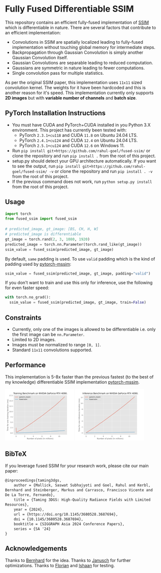 # Fully Fused Differentiable SSIM

This repository contains an efficient fully-fused implementation of [SSIM](https://en.wikipedia.org/wiki/Structural_similarity_index_measure) which is differentiable in nature. There are several factors that contribute to an efficient implementation:
- Convolutions in SSIM are spatially localized leading to fully-fused implementation without touching global memory for intermediate steps.
- Backpropagation through Gaussian Convolution is simply another Gaussian Convolution itself.
- Gaussian Convolutions are separable leading to reduced computation.
- Gaussians are symmetric in nature leading to fewer computations.
- Single convolution pass for multiple statistics.

As per the original SSIM paper, this implementation uses `11x11` sized convolution kernel. The weights for it have been hardcoded and this is another reason for it's speed. This implementation currently only supports **2D images** but with **variable number of channels** and **batch size**.

## PyTorch Installation Instructions
- You must have CUDA and PyTorch+CUDA installed in you Python 3.X environment. This project has currently been tested with:
  - PyTorch `2.3.1+cu118` and CUDA `11.8` on Ubuntu 24.04 LTS.
  - PyTorch `2.4.1+cu124` and CUDA `12.4` on Ubuntu 24.04 LTS.
  - PyTorch `2.5.1+cu124` and CUDA `12.6` on Windows 11.
- Run `pip install git+https://github.com/rahul-goel/fused-ssim/` or clone the repository and run `pip install .` from the root of this project.
- setup.py should detect your GPU architecture automatically. If you want to see the output, run `pip install git+https://github.com/rahul-goel/fused-ssim/ -v` or clone the repository and run `pip install . -v` from the root of this project.
- If the previous command does not work, run `python setup.py install` from the root of this project.

## Usage
```python
import torch
from fused_ssim import fused_ssim

# predicted_image, gt_image: [BS, CH, H, W]
# predicted_image is differentiable
gt_image = torch.rand(2, 3, 1080, 1920)
predicted_image = torch.nn.Parameter(torch.rand_like(gt_image))
ssim_value = fused_ssim(predicted_image, gt_image)
```

By default, `same` padding is used. To use `valid` padding which is the kind of padding used by [pytorch-mssim](https://github.com/VainF/pytorch-msssim):
```python
ssim_value = fused_ssim(predicted_image, gt_image, padding="valid")
```

If you don't want to train and use this only for inference, use the following for even faster speed:
```python
with torch.no_grad():
  ssim_value = fused_ssim(predicted_image, gt_image, train=False)
```

## Constraints
- Currently, only one of the images is allowed to be differentiable i.e. only the first image can be `nn.Parameter`.
- Limited to 2D images.
- Images must be normalized to range `[0, 1]`.
- Standard `11x11` convolutions supported.

## Performance
This implementation is 5-8x faster than the previous fastest (to the best of my knowledge) differentiable SSIM implementation [pytorch-mssim](https://github.com/VainF/pytorch-msssim).

<img src="./images/training_time_4090.png" width="45%"> <img src="./images/inference_time_4090.png" width="45%">

## BibTeX
If you leverage fused SSIM for your research work, please cite our main paper:
```
@inproceedings{taming3dgs,
    author = {Mallick, Saswat Subhajyoti and Goel, Rahul and Kerbl, Bernhard and Steinberger, Markus and Carrasco, Francisco Vicente and De La Torre, Fernando},
    title = {Taming 3DGS: High-Quality Radiance Fields with Limited Resources},
    year = {2024},
    url = {https://doi.org/10.1145/3680528.3687694},
    doi = {10.1145/3680528.3687694},
    booktitle = {SIGGRAPH Asia 2024 Conference Papers},
    series = {SA '24}
}
```

## Acknowledgements
Thanks to [Bernhard](https://snosixtyboo.github.io) for the idea.
Thanks to [Janusch](https://github.com/MrNeRF) for further optimizations.
Thanks to [Florian](https://fhahlbohm.github.io/) and [Ishaan](https://ishaanshah.xyz) for testing.
